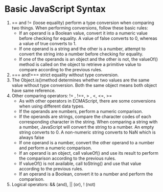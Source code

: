 # Basic JavaScript Syntax

1. == and != (loose equality) perform a type conversion when comparing two things. When performing conversions, follow these basic rules:
   - If an operand is a Boolean value, convert it into a numeric value before checking for equality. A value of false converts to 0, whereas a value of true converts to 1.
   - If one operand is a string and the other is a number, attempt to convert the string into a number before checking for equality.
   - If one of the operands is an object and the other is not, the valueOf() method is called on the object to retrieve a primitive value to compare according to the previous rules.
2. === and!=== strict equality without type conversion. 
3. The Object.is()method determines whether two values are the same value without type conversion.  Both the same object means both object have same reference. 
4. Other comparing operators: != , !==, > , <, <=, >= 
   - As with other operators in ECMAScript, there are some conversions when using different data types. 
   - If the operands are numbers, perform a numeric comparison.
   - If the operands are strings, compare the character codes of each corresponding character in the string. When comparing a string with a number, JavaScript will convert the string to a number. An empty string converts to 0. A non-numeric string converts to NaN which is always false 
   - If one operand is a number, convert the other operand to a number and perform a numeric comparison.
   - If an operand is an object, call valueOf() and use its result to perform the comparison according to the previous rules. 
   - If valueOf() is not available, call toString() and use that value according to the previous rules.
   - If an operand is a Boolean, convert it to a number and perform the comparison.
5. Logical operators: && (and), || (or), ! (not) 